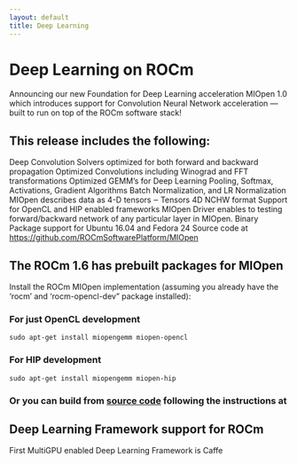 ```yaml
---
layout: default
title: Deep Learning
---
```

# Deep Learning on ROCm 

Announcing our new Foundation for Deep Learning acceleration  MIOpen 1.0 which introduces support for Convolution Neural Network acceleration — built to run on top of the ROCm software stack!

## This release includes the following:

Deep Convolution Solvers  optimized for both forward and backward propagation
Optimized Convolutions including Winograd and FFT transformations
Optimized GEMM’s for Deep Learning
Pooling, Softmax, Activations, Gradient Algorithms Batch Normalization, and LR Normalization
MIOpen describes data as 4-D tensors ‒ Tensors 4D NCHW format
Support for OpenCL and HIP enabled frameworks
MIOpen Driver enables to testing forward/backward network of any particular layer in MIOpen.
Binary Package support for Ubuntu  16.04 and Fedora 24
Source code at https://github.com/ROCmSoftwarePlatform/MIOpen

## The  ROCm 1.6 has prebuilt packages for MIOpen 

Install the ROCm MIOpen implementation (assuming you already have the ‘rocm’  and ‘rocm-opencl-dev” package installed):

### For just OpenCL development  
```shell
sudo apt-get install miopengemm miopen-opencl 
```   
### For HIP development
```shell
sudo apt-get install miopengemm miopen-hip
```     
### Or you can build from [source code](https://github.com/ROCmSoftwarePlatform/MIOpen) following the instructions at 

## Deep Learning Framework support for ROCm 

First MultiGPU enabled Deep Learning Framework is Caffe 
